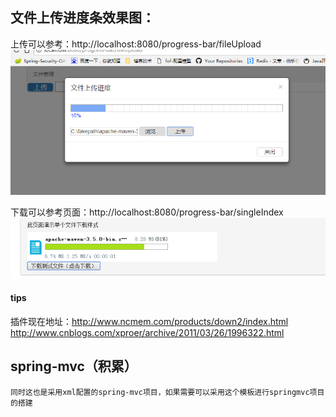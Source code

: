 ## 文件上传进度条效果图：
上传可以参考：http://localhost:8080/progress-bar/fileUpload     
![image](https://github.com/ninuxGithub/progress-bar/blob/master/demo.png)      


下载可以参考页面：http://localhost:8080/progress-bar/singleIndex       
![image](https://github.com/ninuxGithub/progress-bar/blob/master/down.png)      

#### tips
插件现在地址：http://www.ncmem.com/products/down2/index.html
http://www.cnblogs.com/xproer/archive/2011/03/26/1996322.html


## spring-mvc（积累）
	同时这也是采用xml配置的spring-mvc项目，如果需要可以采用这个模板进行springmvc项目的搭建
	
